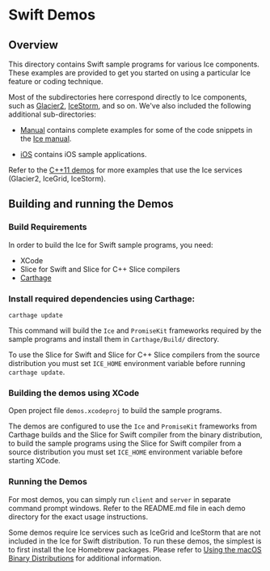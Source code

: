 # Swift Demos

## Overview

This directory contains Swift sample programs for various Ice components. These
examples are provided to get you started on using a particular Ice feature or
coding technique.

Most of the subdirectories here correspond directly to Ice components, such as
[Glacier2](./Glacier2), [IceStorm](./IceStorm), and so on. We've also included the
following additional sub-directories:

- [Manual](./Manual) contains complete examples for some of the code snippets
in the [Ice manual][1].

- [iOS](./iOS) contains iOS sample applications.

Refer to the [C++11 demos](../cpp11) for more examples that use the Ice services
(Glacier2, IceGrid, IceStorm).

## Building and running the Demos

### Build Requirements

In order to build the Ice for Swift sample programs, you need:
 * XCode
 * Slice for Swift and Slice for C++ Slice compilers
 * [Carthage][2]

### Install required dependencies using Carthage:

```
carthage update
```

This command will build the `Ice` and `PromiseKit` frameworks required by the sample
programs and install them in `Carthage/Build/` directory.

To use the Slice for Swift and Slice for C++ Slice compilers from the source distribution
you must set `ICE_HOME` environment variable before running `carthage update`.

### Building the demos using XCode

Open project file `demos.xcodeproj` to build the sample programs.

The demos are configured to use the `Ice` and `PromiseKit` frameworks from Carthage
builds and the Slice for Swift compiler from the binary distribution, to build the sample
programs using the Slice for Swift compiler from a source distribution you must set `ICE_HOME`
environment variable before starting XCode.

### Running the Demos

For most demos, you can simply run `client` and `server` in separate command
prompt windows.  Refer to the README.md file in each demo directory for the
exact usage instructions.

Some demos require Ice services such as IceGrid and IceStorm that are not
included in the Ice for Swift distribution. To run these demos, the simplest
is to first install the Ice Homebrew packages. Please refer to
[Using the macOS Binary Distributions][3] for additional information.


[1]: https://doc.zeroc.com/display/IceSwift/Ice+Manual
[2]: https://github.com/Carthage/Carthage
[3]: https://doc.zeroc.com/display/Rel/Using+the+macOS+Binary+Distribution+for+Ice+3.7.2
